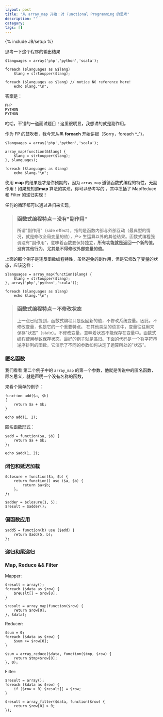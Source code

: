 ```yaml
---
layout: post
title: "从 array_map 开始：对 Functional Programming 的思考"
description: ""
category: 
tags: []
---
```

{% include JB/setup %}

思考一下这个程序的输出结果

	$languages = array('php','python','scala');
	
	foreach ($languages as &$lang)
	    $lang = strtoupper($lang);
	    
	foreach ($languages as $lang) // notice NO reference here!
	    echo $lang."\n";

答案是：

	PHP
	PYTHON
	PYTHON

哈哈，不错的一道面试题目！这里很明显，我想讲的就是副作用。

作为 FP 的鼓吹者，我今天从黑 **foreach** 开始讲起（Sorry，foreach ^_^）。

	$languages = array('php','python','scala');
	
	array_map(function(&$lang) {
	    $lang = strtoupper($lang);
	}, $languages);
	    
	foreach ($languages as $lang)
	    echo $lang."\n";
	    
使用 **map** 的结果是才是你预期的，因为 `array_map` 遵循函数式编程的特性，无副作用！如果想知道**map** 算法的实现，你可以参考写的 []()，其中揽括了 MapReduce 和 Filter 的递归实现！

任何的循环都可以通过递归来实现。

> ### 函数式编程特点－没有"副作用"
> 所谓"副作用"（side effect），指的是函数内部与外部互动（最典型的情况，就是修改全局变量的值），产> 生运算以外的其他结果。函数式编程强调没有"副作用"，意味着函数要保持独立，**所有功能就是返回一个新的值，没有其他行为，尤其是不得修改外部变量的值。**

上面的那个例子是违反函数编程特性，虽然避免的副作用，但是它修改了变量的状态，应该这样：

	$languages = array_map(function($lang) {
	    $lang = strtoupper($lang);
	}, array('php','python','scala'));
	    
	foreach ($languages as $lang)
	    echo $lang."\n";

> ### 函数式编程特点－不修改状态
>上一点已经提到，函数式编程只是返回新的值，不修改系统变量。因此，不修改变量，也是它的一个重要特点。
在其他类型的语言中，变量往往用来保存"状态"（state）。不修改变量，意味着状态不能保存在变量中。函数式编程使用参数保存状态，最好的例子就是递归。下面的代码是一个将字符串逆序排列的函数，它演示了不同的参数如何决定了运算所处的"状态"。

### 匿名函数

我们看看 第二个例子中的 `array_map` 的第一个参数，他就是传说中的匿名函数，顾名思义，就是声明一个没有名称的函数，



来看个简单的例子：

	function add($a, $b)
	{
		return $a + $b;
	}
	
	echo add(1, 2);
	
匿名函数形式：

	$add = function($a, $b) {
		return $a + $b;
	};
	
	echo $add(1, 2);

### 闭包和延迟加载

	$closure = function($a, $b) {
		return function() use ($a, $b) {
			return $a+$b;
		};
	};
	
	$adder = $closure(1, 5);
	$result = $adder();

### 偏函数应用

	$add5 = function(b) use ($add) {
		return $add(5, b);
	};

### 递归和尾递归

### Map, Reduce && Filter

Mapper:

	$result = array();
	foreach ($data as $row) {
		$reuslt[] = $row[0];
	}
	
	$result = array_map(function($row) {
		return $row[0];
	}, $data);
	
Reducer:

	$sum = 0;
	foreach ($data as $row) {
		$sum += $row[0];
	}
	
	$sum = array_reduce($data, function($tmp, $row) {
		return $tmp+$row[0];
	}, 0);
	
Filter:

	$result = array();
	foreach ($data as $row) {
		if ($row > 0) $result[] = $row;
	}
	
	$result = array_filter($data, function($row) {
		return $row[0] > 0;
	});
	
	